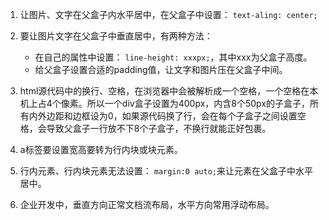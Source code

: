 1. 让图片、文字在父盒子内水平居中，在父盒子中设置： `text-aling: center;`

2. 要让图片文字在父盒子中垂直居中，有两种方法：
    - 在自己的属性中设置： `line-height: xxxpx;`，其中xxx为父盒子高度。
    - 给父盒子设置合适的padding值，让文字和图片压在父盒子中间。
    
3. html源代码中的换行、空格，在浏览器中会被解析成一个空格，一个空格在本机上占4个像素。所以一个div盒子设置为400px，内含8个50px的子盒子，所有内外边距和边框设为0，如果源代码换了行，会在每个子盒子之间设置空格，会导致父盒子一行放不下8个子盒子，不换行就能正好包裹。

4. a标签要设置宽高要转为行内块或块元素。

5. 行内元素、行内块元素无法设置： `margin:0 auto;`来让元素在父盒子中水平居中。

6. 企业开发中，垂直方向正常文档流布局，水平方向常用浮动布局。